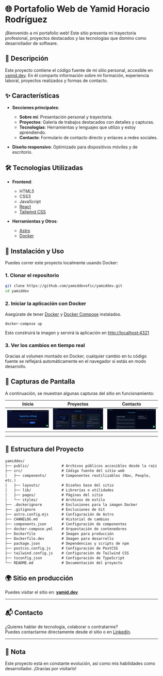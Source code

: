 
# 🌐 Portafolio Web de Yamid Horacio Rodríguez

¡Bienvenido a mi portafolio web! Este sitio presenta mi trayectoria profesional, proyectos destacados y las tecnologías que domino como desarrollador de software.

## 🧾 Descripción

Este proyecto contiene el código fuente de mi sitio personal, accesible en [yamid.dev](https://www.yamid.dev/). En él comparto información sobre mi formación, experiencia laboral, proyectos realizados y formas de contacto.

## ✨ Características

- **Secciones principales**:
  - **Sobre mí**: Presentación personal y trayectoria.
  - **Proyectos**: Galería de trabajos destacados con detalles y capturas.
  - **Tecnologías**: Herramientas y lenguajes que utilizo y estoy aprendiendo.
  - **Contacto**: Formulario de contacto directo y enlaces a redes sociales.

- **Diseño responsivo**: Optimizado para dispositivos móviles y de escritorio.

## 🛠 Tecnologías Utilizadas

- **Frontend**:
  - HTML5
  - CSS3
  - JavaScript
  - [React](https://reactjs.org/)
  - [Tailwind CSS](https://tailwindcss.com/)

- **Herramientas y Otros**:
  - [Astro](https://astro.build/)
  - [Docker](https://www.docker.com/)

## 🚀 Instalación y Uso

Puedes correr este proyecto localmente usando Docker:

### 1. Clonar el repositorio

```bash
git clone https://github.com/yamiddevofic/yamiddev.git
cd yamiddev
```

### 2. Iniciar la aplicación con Docker

Asegúrate de tener [Docker](https://docs.docker.com/get-docker/) y [Docker Compose](https://docs.docker.com/compose/install/) instalados.

```bash
docker-compose up
```

Esto construirá la imagen y servirá la aplicación en [http://localhost:4321](http://localhost:4321)

### 3. Ver los cambios en tiempo real

Gracias al volumen montado en Docker, cualquier cambio en tu código fuente se reflejará automáticamente en el navegador si estás en modo desarrollo.

## 📸 Capturas de Pantalla

A continuación, se muestran algunas capturas del sitio en funcionamiento:

| Inicio | Proyectos | Contacto |
|--------|-----------|----------|
| ![Inicio](./screenshots/home.jpg) | ![Proyectos](./screenshots/projects.jpg) | ![Contacto](./screenshots/contact.jpg) |


---
## 📁 Estructura del Proyecto

```plaintext
yamiddev/
├── public/               # Archivos públicos accesibles desde la raíz
├── src/                  # Código fuente del sitio web
│   ├── components/       # Componentes reutilizables (Nav, People, etc.)
│   ├── layouts/          # Diseños base del sitio
│   ├── lib/              # Librerías o utilidades
│   ├── pages/            # Páginas del sitio
│   └── styles/           # Archivos de estilo
├── .dockerignore         # Exclusiones para la imagen Docker
├── .gitignore            # Exclusiones de Git
├── astro.config.mjs      # Configuración de Astro
├── CHANELOG.md           # Historial de cambios
├── components.json       # Configuración de componentes
├── docker-compose.yml    # Orquestación de contenedores
├── Dockerfile            # Imagen para producción
├── Dockerfile.dev        # Imagen para desarrollo
├── package.json          # Dependencias y scripts de npm
├── postcss.config.js     # Configuración de PostCSS
├── tailwind.config.js    # Configuración de Tailwind CSS
├── tsconfig.json         # Configuración de TypeScript
└── README.md             # Documentación del proyecto

```
## 🌍 Sitio en producción

Puedes visitar el sitio en: **[yamid.dev](https://www.yamid.dev/)**

---

## 📬 Contacto

¿Quieres hablar de tecnología, colaborar o contratarme?  
Puedes contactarme directamente desde el sitio o en [LinkedIn](https://www.linkedin.com/in/yamiddevofic/).

---

## 🧠 Nota

Este proyecto está en constante evolución, así como mis habilidades como desarrollador. ¡Gracias por visitarlo!
